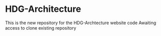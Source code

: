 # HDG-Architecture
This is the new repository for the HDG-Archtecture website code
Awaiting access to clone existing repository
